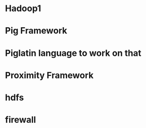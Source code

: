 # Hadoop1
# Pig Framework
# Piglatin language to work on that 
# Proximity Framework
# hdfs
# firewall
